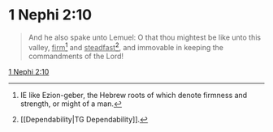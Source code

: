 # 1 Nephi 2:10

> And he also spake unto Lemuel: O that thou mightest be like unto this valley, <u>firm</u>[^a] and <u>steadfast</u>[^b], and immovable in keeping the commandments of the Lord!

[1 Nephi 2:10](https://www.churchofjesuschrist.org/study/scriptures/bofm/1-ne/2?lang=eng&id=p10#p10)


[^a]: IE like Ezion-geber, the Hebrew roots of which denote firmness and strength, or might of a man.  
[^b]: [[Dependability|TG Dependability]].  
